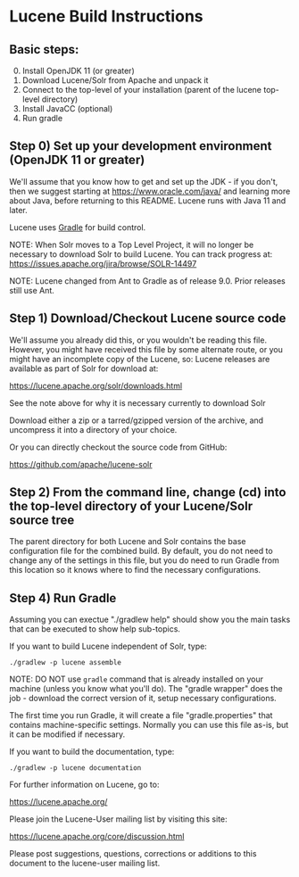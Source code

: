 # Lucene Build Instructions

## Basic steps:
  
  0. Install OpenJDK 11 (or greater)
  1. Download Lucene/Solr from Apache and unpack it
  2. Connect to the top-level of your installation (parent of the lucene top-level directory)
  3. Install JavaCC (optional)
  4. Run gradle

## Step 0) Set up your development environment (OpenJDK 11 or greater)

We'll assume that you know how to get and set up the JDK - if you
don't, then we suggest starting at https://www.oracle.com/java/ and learning
more about Java, before returning to this README. Lucene runs with
Java 11 and later.

Lucene uses [Gradle](https://gradle.org/) for build control.

NOTE: When Solr moves to a Top Level Project, it will no longer
be necessary to download Solr to build Lucene. You can track
progress at: https://issues.apache.org/jira/browse/SOLR-14497 

NOTE: Lucene changed from Ant to Gradle as of release 9.0. Prior releases
still use Ant.

## Step 1) Download/Checkout Lucene source code

We'll assume you already did this, or you wouldn't be reading this
file.  However, you might have received this file by some alternate
route, or you might have an incomplete copy of the Lucene, so: Lucene
releases are available as part of Solr for download at:

  https://lucene.apache.org/solr/downloads.html
  
See the note above for why it is necessary currently to download Solr

Download either a zip or a tarred/gzipped version of the archive, and
uncompress it into a directory of your choice.

Or you can directly checkout the source code from GitHub:

  https://github.com/apache/lucene-solr

## Step 2) From the command line, change (cd) into the top-level directory of your Lucene/Solr source tree

The parent directory for both Lucene and Solr contains the base configuration
file for the combined build. By default, you do not need to change any of
the settings in this file, but you do need to run Gradle from this location so 
it knows where to find the necessary configurations.

## Step 4) Run Gradle

Assuming you can exectue "./gradlew help" should show you the main tasks that
can be executed to show help sub-topics.

If you want to build Lucene independent of Solr, type:

```
./gradlew -p lucene assemble
```

NOTE: DO NOT use `gradle` command that is already installed on your machine (unless you know what you'll do).
The "gradle wrapper" does the job - download the correct version of it, setup necessary configurations.

The first time you run Gradle, it will create a file "gradle.properties" that
contains machine-specific settings. Normally you can use this file as-is, but it
can be modified if necessary.

If you want to build the documentation, type:

```
./gradlew -p lucene documentation
```

For further information on Lucene, go to:

  https://lucene.apache.org/

Please join the Lucene-User mailing list by visiting this site:

  https://lucene.apache.org/core/discussion.html

Please post suggestions, questions, corrections or additions to this
document to the lucene-user mailing list.

